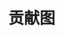 # 贡献图

<script setup>
import Example from './Example.vue'
</script>

<Example />

<!-- ::: demo

./Example.vue

::: -->
